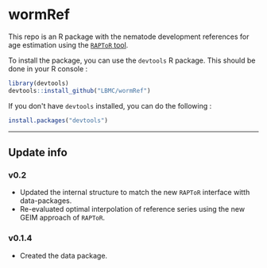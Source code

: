 # wormRef

This repo is an R package with the nematode development references for age estimation using the [`RAPToR` tool](https://github.com/LBMC/RAPToR).

To install the package, you can use the `devtools` R package. This should be done in your R console :

```r
library(devtools)
devtools::install_github("LBMC/wormRef")
```

If you don't have `devtools` installed, you can do the following :
```r
install.packages("devtools")
```

<hr>

## Update info

### v0.2
 - Updated the internal structure to match the new `RAPToR` interface witth data-packages.
 - Re-evaluated optimal interpolation of reference series using the new GEIM approach of `RAPToR`.
 
### v0.1.4
 - Created the data package. 
